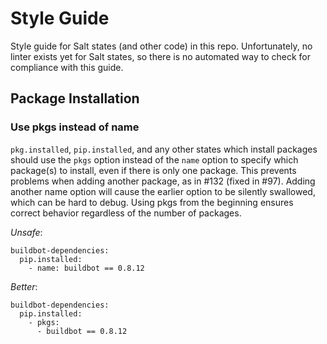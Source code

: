 # Style Guide

Style guide for Salt states (and other code) in this repo. Unfortunately,
no linter exists yet for Salt states, so there is no automated way to
check for compliance with this guide.

## Package Installation

### Use pkgs instead of name

`pkg.installed`, `pip.installed`, and any other states which install packages
should use the ```pkgs``` option instead of the ```name``` option to specify
which package(s) to install, even if there is only one package. This prevents
problems when adding another package, as in #132 (fixed in #97). Adding another
name option will cause the earlier option to be silently swallowed, which can
be hard to debug. Using pkgs from the beginning ensures correct behavior
regardless of the number of packages.

*Unsafe*:

```salt
buildbot-dependencies:
  pip.installed:
    - name: buildbot == 0.8.12
```

*Better*:

```salt
buildbot-dependencies:
  pip.installed:
    - pkgs:
      - buildbot == 0.8.12
```
